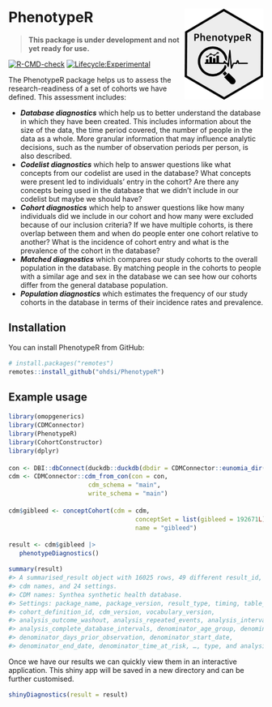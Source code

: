
<!-- README.md is generated from README.Rmd. Please edit that file -->

# PhenotypeR <img src="man/figures/logo.png" align="right" height="180"/>

<!-- badges: start -->

> **This package is under development and not yet ready for use.**

[![R-CMD-check](https://github.com/ohdsi/PhenotypeR/actions/workflows/R-CMD-check.yaml/badge.svg)](https://github.com/ohdsi/PhenotypeR/actions/workflows/R-CMD-check.yaml)
[![Lifecycle:Experimental](https://img.shields.io/badge/Lifecycle-Experimental-339999)](https://lifecycle.r-lib.org/articles/stages.html#experimental)

<!-- badges: end -->

The PhenotypeR package helps us to assess the research-readiness of a
set of cohorts we have defined. This assessment includes:

- ***Database diagnostics*** which help us to better understand the
  database in which they have been created. This includes information
  about the size of the data, the time period covered, the number of
  people in the data as a whole. More granular information that may
  influence analytic decisions, such as the number of observation
  periods per person, is also described.  
- ***Codelist diagnostics*** which help to answer questions like what
  concepts from our codelist are used in the database? What concepts
  were present led to individuals’ entry in the cohort? Are there any
  concepts being used in the database that we didn’t include in our
  codelist but maybe we should have?  
- ***Cohort diagnostics*** which help to answer questions like how many
  individuals did we include in our cohort and how many were excluded
  because of our inclusion criteria? If we have multiple cohorts, is
  there overlap between them and when do people enter one cohort
  relative to another? What is the incidence of cohort entry and what is
  the prevalence of the cohort in the database?  
- ***Matched diagnostics*** which compares our study cohorts to the
  overall population in the database. By matching people in the cohorts
  to people with a similar age and sex in the database we can see how
  our cohorts differ from the general database population.  
- ***Population diagnostics*** which estimates the frequency of our
  study cohorts in the database in terms of their incidence rates and
  prevalence.

## Installation

You can install PhenotypeR from GitHub:

``` r
# install.packages("remotes")
remotes::install_github("ohdsi/PhenotypeR")
```

## Example usage

``` r
library(omopgenerics)
library(CDMConnector)
library(PhenotypeR)
library(CohortConstructor)
library(dplyr)

con <- DBI::dbConnect(duckdb::duckdb(dbdir = CDMConnector::eunomia_dir()))
cdm <- CDMConnector::cdm_from_con(con = con,
                      cdm_schema = "main",
                      write_schema = "main")

cdm$gibleed <- conceptCohort(cdm = cdm,
                                   conceptSet = list(gibleed = 192671L),
                                   name = "gibleed")

result <- cdm$gibleed |>
   phenotypeDiagnostics()
```

``` r
summary(result)
#> A summarised_result object with 16025 rows, 49 different result_id, 1 different
#> cdm names, and 24 settings.
#> CDM names: Synthea synthetic health database.
#> Settings: package_name, package_version, result_type, timing, table_name,
#> cohort_definition_id, cdm_version, vocabulary_version,
#> analysis_outcome_washout, analysis_repeated_events, analysis_interval,
#> analysis_complete_database_intervals, denominator_age_group, denominator_sex,
#> denominator_days_prior_observation, denominator_start_date,
#> denominator_end_date, denominator_time_at_risk, …, type, and analysis.
```

Once we have our results we can quickly view them in an interactive
application. This shiny app will be saved in a new directory and can be
further customised.

``` r
shinyDiagnostics(result = result)
```
